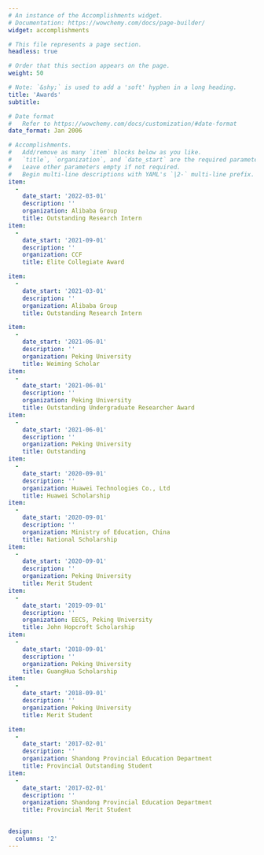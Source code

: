 ```yaml
---
# An instance of the Accomplishments widget.
# Documentation: https://wowchemy.com/docs/page-builder/
widget: accomplishments

# This file represents a page section.
headless: true

# Order that this section appears on the page.
weight: 50

# Note: `&shy;` is used to add a 'soft' hyphen in a long heading.
title: 'Awards'
subtitle:

# Date format
#   Refer to https://wowchemy.com/docs/customization/#date-format
date_format: Jan 2006

# Accomplishments.
#   Add/remove as many `item` blocks below as you like.
#   `title`, `organization`, and `date_start` are the required parameters.
#   Leave other parameters empty if not required.
#   Begin multi-line descriptions with YAML's `|2-` multi-line prefix.
item:
  - 
    date_start: '2022-03-01'
    description: ''
    organization: Alibaba Group
    title: Outstanding Research Intern
item:
  - 
    date_start: '2021-09-01'
    description: ''
    organization: CCF
    title: Elite Collegiate Award

item:
  - 
    date_start: '2021-03-01'
    description: ''
    organization: Alibaba Group
    title: Outstanding Research Intern

item:
  - 
    date_start: '2021-06-01'
    description: ''
    organization: Peking University
    title: Weiming Scholar
item:
  - 
    date_start: '2021-06-01'
    description: ''
    organization: Peking University
    title: Outstanding Undergraduate Researcher Award
item:
  - 
    date_start: '2021-06-01'
    description: ''
    organization: Peking University
    title: Outstanding
item:
  - 
    date_start: '2020-09-01'
    description: ''
    organization: Huawei Technologies Co., Ltd
    title: Huawei Scholarship
item:
  - 
    date_start: '2020-09-01'
    description: ''
    organization: Ministry of Education, China
    title: National Scholarship
item:
  - 
    date_start: '2020-09-01'
    description: ''
    organization: Peking University
    title: Merit Student
item:
  - 
    date_start: '2019-09-01'
    description: ''
    organization: EECS, Peking University
    title: John Hopcroft Scholarship
item:
  - 
    date_start: '2018-09-01'
    description: ''
    organization: Peking University
    title: GuangHua Scholarship
item:
  - 
    date_start: '2018-09-01'
    description: ''
    organization: Peking University
    title: Merit Student

item:
  - 
    date_start: '2017-02-01'
    description: ''
    organization: Shandong Provincial Education Department
    title: Provincial Outstanding Student
item:
  - 
    date_start: '2017-02-01'
    description: ''
    organization: Shandong Provincial Education Department
    title: Provincial Merit Student
  

design:
  columns: '2'
---
```

